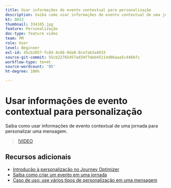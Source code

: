 ```yaml
---
title: Usar informações de evento contextual para personalização
description: Saiba como usar informações de evento contextual de uma jornada para personalizar uma mensagem.
kt: 8032
thumbnail: 334165.jpg
feature: Personalização
doc-type: feature video
team: PM
role: User
level: Beginner
exl-id: 45cb2057-fc8d-4c66-9da8-0ce7ab3a4033
source-git-commit: 55cb22765457ad34f7deb45114d06aaa5c4466fc
workflow-type: tm+mt
source-wordcount: '95'
ht-degree: 100%

---
```


# Usar informações de evento contextual para personalização

Saiba como usar informações de evento contextual de uma jornada para personalizar uma mensagem.

>[!VIDEO](https://video.tv.adobe.com/v/334165?quality=12)

## Recursos adicionais

* [Introdução à personalização no Journey Optimizer](https://experienceleague.adobe.com/docs/journey-optimizer/using/create-messages/personalization/personalize.html?lang=pt-BR)
* [Saiba como criar um evento em uma jornada](https://experienceleague.adobe.com/docs/journey-optimizer/using/get-started/configure-journeys/events-journeys/unitary-events/about-creating.html?lang=pt-BR)
* [Caso de uso: use vários tipos de personalização em uma mensagem](https://experienceleague.adobe.com/docs/journey-optimizer/using/create-messages/personalization/personalization-use-case.html?lang=pt-BR)
